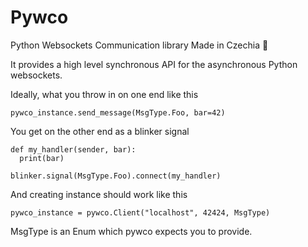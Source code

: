 # Pywco
Python Websockets Communication library
Made in Czechia :beer:

It provides a high level synchronous API for the asynchronous Python websockets.

Ideally, what you throw in on one end like this

```
pywco_instance.send_message(MsgType.Foo, bar=42)
```

You get on the other end as a blinker signal

```
def my_handler(sender, bar):
  print(bar)

blinker.signal(MsgType.Foo).connect(my_handler)
```

And creating instance should work like this

```
pywco_instance = pywco.Client("localhost", 42424, MsgType)
```

MsgType is an Enum which pywco expects you to provide.
